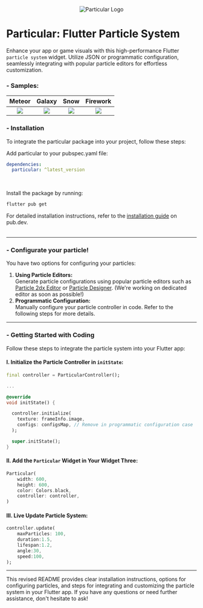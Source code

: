 <p align="center">
  <img src="https://github.com/manjav/particular/raw/main/repo_files/logo.png" alt="Particular Logo"/>
</p>

# Particular: Flutter Particle System

 Enhance your app or game visuals with this high-performance Flutter `particle system` widget. Utilize JSON or programmatic configuration, seamlessly integrating with popular particle editors for effortless customization.

### - Samples:
|   Meteor   |   Galaxy   |   Snow   |  Firework  |
|:-----------:|:-----------:|:-----------:|:-----------:|
[![](https://github.com/manjav/particular/raw/main/repo_files/example_meteor.gif)](https://github.com/manjav/particular/raw/main/example/assets/meteor.json)|[![](https://github.com/manjav/particular/raw/main/repo_files/example_galaxy.gif)](https://github.com/manjav/particular/raw/main/example/assets/galaxy.json)|[![](https://github.com/manjav/particular/raw/main/repo_files/example_snow.gif)](https://github.com/manjav/particular/raw/main/example/assets/snow.json)|[![](https://github.com/manjav/particular/raw/main/repo_files/example_firework.gif)](https://github.com/manjav/particular/raw/main/example/assets/firework.json)


### - Installation
To integrate the particular package into your project, follow these steps:

Add particular to your pubspec.yaml file:
``` yaml
dependencies:
  particular: ^latest_version
```
<br/>

Install the package by running:
```bash
flutter pub get
```
For detailed installation instructions, refer to the [installation guide](https://pub.dev/packages/particular/install) on pub.dev.
<br/><br/>

---

### - Configurate your particle!
You have two options for configuring your particles:
1. <b>Using Particle Editors:</b>  
Generate particle configurations using popular particle editors such as [Particle 2dx Editor](http://www.effecthub.com/particle2dx) or [Particle Designer](https://www.71squared.com/particledesigner). (We're working on dedicated editor as soon as possible!)
2. <b>Programmatic Configuration:</b>  
Manually configure your particle controller in code. Refer to the following steps for more details.

---

### - Getting Started with Coding
Follow these steps to integrate the particle system into your Flutter app:

#### I. Initialize the Particle Controller in `initState`:
``` dart
final controller = ParticularController();

...

@override
void initState() {

  controller.initialize(
    texture: frameInfo.image,
    configs: configsMap, // Remove in programmatic configuration case
  );

  super.initState();
}

```
#### II. Add the `Particular` Widget in Your Widget Three:
``` dart
Particular(
    width: 600,
    height: 600,
    color: Colors.black,
    controller: controller,
)
```

#### III. Live Update Particle System:
``` dart
controller.update(
    maxParticles: 100,
    duration:1.5,
    lifespan:1.2,
    angle:30,
    speed:100,
);
```

---

This revised README provides clear installation instructions, options for configuring particles, and steps for integrating and customizing the particle system in your Flutter app. If you have any questions or need further assistance, don't hesitate to ask!